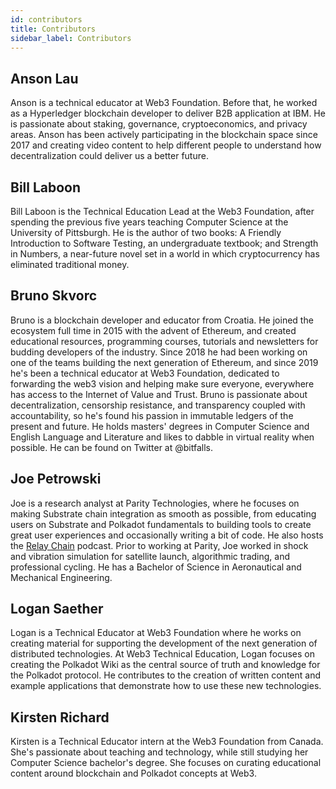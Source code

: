 ```yaml
---
id: contributors
title: Contributors
sidebar_label: Contributors
---
```


## Anson Lau

Anson is a technical educator at Web3 Foundation. Before that, he worked as a Hyperledger blockchain
developer to deliver B2B application at IBM. He is passionate about staking, governance,
cryptoeconomics, and privacy areas. Anson has been actively participating in the blockchain space
since 2017 and creating video content to help different people to understand how decentralization
could deliver us a better future.

## Bill Laboon

Bill Laboon is the Technical Education Lead at the Web3 Foundation, after spending the previous five
years teaching Computer Science at the University of Pittsburgh. He is the author of two books: A
Friendly Introduction to Software Testing, an undergraduate textbook; and Strength in Numbers, a
near-future novel set in a world in which cryptocurrency has eliminated traditional money.

## Bruno Skvorc

Bruno is a blockchain developer and educator from Croatia. He joined the ecosystem full time in 2015
with the advent of Ethereum, and created educational resources, programming courses, tutorials and
newsletters for budding developers of the industry. Since 2018 he had been working on one of the
teams building the next generation of Ethereum, and since 2019 he's been a technical educator at
Web3 Foundation, dedicated to forwarding the web3 vision and helping make sure everyone, everywhere
has access to the Internet of Value and Trust. Bruno is passionate about decentralization,
censorship resistance, and transparency coupled with accountability, so he's found his passion in
immutable ledgers of the present and future. He holds masters' degrees in Computer Science and
English Language and Literature and likes to dabble in virtual reality when possible. He can be
found on Twitter at @bitfalls.

## Joe Petrowski

Joe is a research analyst at Parity Technologies, where he focuses on making Substrate chain
integration as smooth as possible, from educating users on Substrate and Polkadot fundamentals to
building tools to create great user experiences and occasionally writing a bit of code. He also
hosts the [Relay Chain](https://relaychain.fm) podcast. Prior to working at Parity, Joe worked in
shock and vibration simulation for satellite launch, algorithmic trading, and professional cycling.
He has a Bachelor of Science in Aeronautical and Mechanical Engineering.

## Logan Saether

Logan is a Technical Educator at Web3 Foundation where he works on creating material for supporting
the development of the next generation of distributed technologies. At Web3 Technical Education,
Logan focuses on creating the Polkadot Wiki as the central source of truth and knowledge for the
Polkadot protocol. He contributes to the creation of written content and example applications that
demonstrate how to use these new technologies.

## Kirsten Richard

Kirsten is a Technical Educator intern at the Web3 Foundation from Canada. She's passionate about
teaching and technology, while still studying her Computer Science bachelor's degree. She focuses on
curating educational content around blockchain and Polkadot concepts at Web3.
